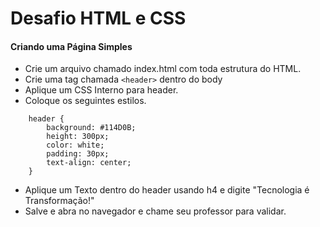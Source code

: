 # Desafio HTML e CSS

#### Criando uma Página Simples

- Crie um arquivo chamado index.html com toda estrutura do HTML.
- Crie uma tag chamada ```<header>``` dentro do body
- Aplique um CSS Interno para header.
- Coloque os seguintes estilos.

```
    header {
        background: #114D0B;
        height: 300px;
        color: white;
        padding: 30px;
        text-align: center;
    }
```

- Aplique um Texto dentro do header usando h4  e digite "Tecnologia é Transformação!"
- Salve e abra no navegador e chame seu professor para validar.